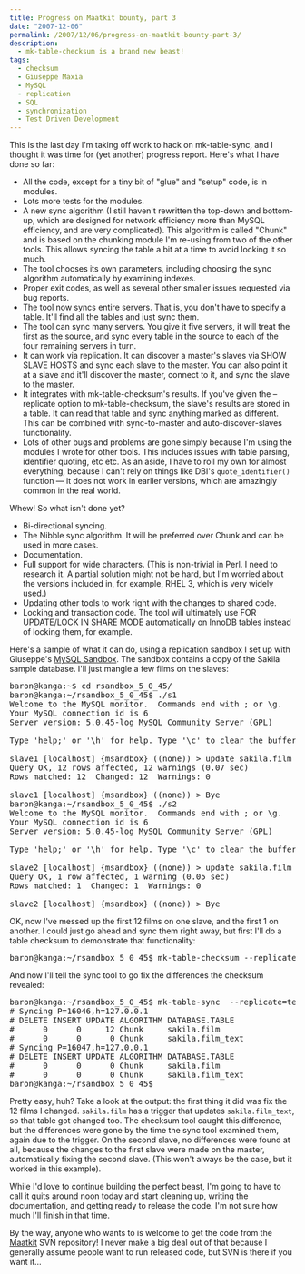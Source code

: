 ```yaml
---
title: Progress on Maatkit bounty, part 3
date: "2007-12-06"
permalink: /2007/12/06/progress-on-maatkit-bounty-part-3/
description:
  - mk-table-checksum is a brand new beast!
tags:
  - checksum
  - Giuseppe Maxia
  - MySQL
  - replication
  - SQL
  - synchronization
  - Test Driven Development
---
```

This is the last day I'm taking off work to hack on mk-table-sync, and I thought it was time for (yet another) progress report. Here's what I have done so far:

*   All the code, except for a tiny bit of "glue" and "setup" code, is in modules.
*   Lots more tests for the modules.
*   A new sync algorithm (I still haven't rewritten the top-down and bottom-up, which are designed for network efficiency more than MySQL efficiency, and are very complicated). This algorithm is called "Chunk" and is based on the chunking module I'm re-using from two of the other tools. This allows syncing the table a bit at a time to avoid locking it so much.
*   The tool chooses its own parameters, including choosing the sync algorithm automatically by examining indexes.
*   Proper exit codes, as well as several other smaller issues requested via bug reports.
*   The tool now syncs entire servers. That is, you don't have to specify a table. It'll find all the tables and just sync them.
*   The tool can sync many servers. You give it five servers, it will treat the first as the source, and sync every table in the source to each of the four remaining servers in turn.
*   It can work via replication. It can discover a master's slaves via SHOW SLAVE HOSTS and sync each slave to the master. You can also point it at a slave and it'll discover the master, connect to it, and sync the slave to the master.
*   It integrates with mk-table-checksum's results. If you've given the &#8211;replicate option to mk-table-checksum, the slave's results are stored in a table. It can read that table and sync anything marked as different. This can be combined with sync-to-master and auto-discover-slaves functionality.
*   Lots of other bugs and problems are gone simply because I'm using the modules I wrote for other tools. This includes issues with table parsing, identifier quoting, etc etc. As an aside, I have to roll my own for almost everything, because I can't rely on things like DBI's `quote_identifier()` function &#8212; it does not work in earlier versions, which are amazingly common in the real world.

Whew! So what isn't done yet?

*   Bi-directional syncing.
*   The Nibble sync algorithm. It will be preferred over Chunk and can be used in more cases.
*   Documentation.
*   Full support for wide characters. (This is non-trivial in Perl. I need to research it. A partial solution might not be hard, but I'm worried about the versions included in, for example, RHEL 3, which is very widely used.)
*   Updating other tools to work right with the changes to shared code.
*   Locking and transaction code. The tool will ultimately use FOR UPDATE/LOCK IN SHARE MODE automatically on InnoDB tables instead of locking them, for example.

Here's a sample of what it can do, using a replication sandbox I set up with Giuseppe's [MySQL Sandbox][1]. The sandbox contains a copy of the Sakila sample database. I'll just mangle a few films on the slaves:

<pre>baron@kanga:~$ cd rsandbox_5_0_45/
baron@kanga:~/rsandbox_5_0_45$ ./s1
Welcome to the MySQL monitor.  Commands end with ; or \g.
Your MySQL connection id is 6
Server version: 5.0.45-log MySQL Community Server (GPL)

Type 'help;' or '\h' for help. Type '\c' to clear the buffer.

slave1 [localhost] {msandbox} ((none)) &gt; update sakila.film set title='academy dinosaur2' limit 12;
Query OK, 12 rows affected, 12 warnings (0.07 sec)
Rows matched: 12  Changed: 12  Warnings: 0

slave1 [localhost] {msandbox} ((none)) &gt; Bye
baron@kanga:~/rsandbox_5_0_45$ ./s2
Welcome to the MySQL monitor.  Commands end with ; or \g.
Your MySQL connection id is 6
Server version: 5.0.45-log MySQL Community Server (GPL)

Type 'help;' or '\h' for help. Type '\c' to clear the buffer.

slave2 [localhost] {msandbox} ((none)) &gt; update sakila.film set title='academy dinosaur2' limit 1;
Query OK, 1 row affected, 1 warning (0.05 sec)
Rows matched: 1  Changed: 1  Warnings: 0

slave2 [localhost] {msandbox} ((none)) &gt; Bye</pre>

OK, now I've messed up the first 12 films on one slave, and the first 1 on another. I could just go ahead and sync them right away, but first I'll do a table checksum to demonstrate that functionality:

<pre>baron@kanga:~/rsandbox_5_0_45$ mk-table-checksum --replicate=test.checksum --port=16045 127.0.0.1 -q
</pre>

And now I'll tell the sync tool to go fix the differences the checksum revealed:

<pre>baron@kanga:~/rsandbox_5_0_45$ mk-table-sync  --replicate=test.checksum h=127.0.0.1,P=16045 -vx
# Syncing P=16046,h=127.0.0.1
# DELETE INSERT UPDATE ALGORITHM DATABASE.TABLE
#      0      0     12 Chunk     sakila.film
#      0      0      0 Chunk     sakila.film_text
# Syncing P=16047,h=127.0.0.1
# DELETE INSERT UPDATE ALGORITHM DATABASE.TABLE
#      0      0      0 Chunk     sakila.film
#      0      0      0 Chunk     sakila.film_text
baron@kanga:~/rsandbox_5_0_45$ 
</pre>

Pretty easy, huh? Take a look at the output: the first thing it did was fix the 12 films I changed. `sakila.film` has a trigger that updates `sakila.film_text`, so that table got changed too. The checksum tool caught this difference, but the differences were gone by the time the sync tool examined them, again due to the trigger. On the second slave, no differences were found at all, because the changes to the first slave were made on the master, automatically fixing the second slave. (This won't always be the case, but it worked in this example).

While I'd love to continue building the perfect beast, I'm going to have to call it quits around noon today and start cleaning up, writing the documentation, and getting ready to release the code. I'm not sure how much I'll finish in that time.

By the way, anyone who wants to is welcome to get the code from the [Maatkit][2] SVN repository! I never make a big deal out of that because I generally assume people want to run released code, but SVN is there if you want it&#8230;

 [1]: http://sourceforge.net/projects/mysql-sandbox
 [2]: http://code.google.com/p/maatkit/
